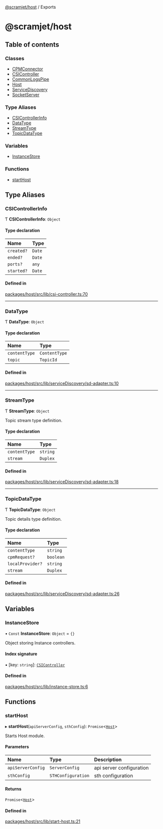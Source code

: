 [@scramjet/host](README.md) / Exports

# @scramjet/host

## Table of contents

### Classes

- [CPMConnector](classes/CPMConnector.md)
- [CSIController](classes/CSIController.md)
- [CommonLogsPipe](classes/CommonLogsPipe.md)
- [Host](classes/Host.md)
- [ServiceDiscovery](classes/ServiceDiscovery.md)
- [SocketServer](classes/SocketServer.md)

### Type Aliases

- [CSIControllerInfo](modules.md#csicontrollerinfo)
- [DataType](modules.md#datatype)
- [StreamType](modules.md#streamtype)
- [TopicDataType](modules.md#topicdatatype)

### Variables

- [InstanceStore](modules.md#instancestore)

### Functions

- [startHost](modules.md#starthost)

## Type Aliases

### CSIControllerInfo

Ƭ **CSIControllerInfo**: `Object`

#### Type declaration

| Name | Type |
| :------ | :------ |
| `created?` | `Date` |
| `ended?` | `Date` |
| `ports?` | `any` |
| `started?` | `Date` |

#### Defined in

[packages/host/src/lib/csi-controller.ts:70](https://github.com/scramjetorg/transform-hub/blob/HEAD/packages/host/src/lib/csi-controller.ts#L70)

___

### DataType

Ƭ **DataType**: `Object`

#### Type declaration

| Name | Type |
| :------ | :------ |
| `contentType` | `ContentType` |
| `topic` | `TopicId` |

#### Defined in

[packages/host/src/lib/serviceDiscovery/sd-adapter.ts:10](https://github.com/scramjetorg/transform-hub/blob/HEAD/packages/host/src/lib/serviceDiscovery/sd-adapter.ts#L10)

___

### StreamType

Ƭ **StreamType**: `Object`

Topic stream type definition.

#### Type declaration

| Name | Type |
| :------ | :------ |
| `contentType` | `string` |
| `stream` | `Duplex` |

#### Defined in

[packages/host/src/lib/serviceDiscovery/sd-adapter.ts:18](https://github.com/scramjetorg/transform-hub/blob/HEAD/packages/host/src/lib/serviceDiscovery/sd-adapter.ts#L18)

___

### TopicDataType

Ƭ **TopicDataType**: `Object`

Topic details type definition.

#### Type declaration

| Name | Type |
| :------ | :------ |
| `contentType` | `string` |
| `cpmRequest?` | `boolean` |
| `localProvider?` | `string` |
| `stream` | `Duplex` |

#### Defined in

[packages/host/src/lib/serviceDiscovery/sd-adapter.ts:26](https://github.com/scramjetorg/transform-hub/blob/HEAD/packages/host/src/lib/serviceDiscovery/sd-adapter.ts#L26)

## Variables

### InstanceStore

• `Const` **InstanceStore**: `Object` = `{}`

Object storing Instance controllers.

#### Index signature

▪ [key: `string`]: [`CSIController`](classes/CSIController.md)

#### Defined in

[packages/host/src/lib/instance-store.ts:6](https://github.com/scramjetorg/transform-hub/blob/HEAD/packages/host/src/lib/instance-store.ts#L6)

## Functions

### startHost

▸ **startHost**(`apiServerConfig`, `sthConfig`): `Promise`<[`Host`](classes/Host.md)\>

Starts Host module.

#### Parameters

| Name | Type | Description |
| :------ | :------ | :------ |
| `apiServerConfig` | `ServerConfig` | api server configuration |
| `sthConfig` | `STHConfiguration` | sth configuration |

#### Returns

`Promise`<[`Host`](classes/Host.md)\>

#### Defined in

[packages/host/src/lib/start-host.ts:21](https://github.com/scramjetorg/transform-hub/blob/HEAD/packages/host/src/lib/start-host.ts#L21)
